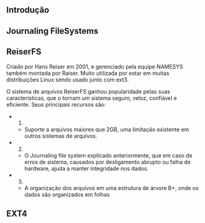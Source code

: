 ## Introdução

## Journaling FileSystems

## ReiserFS

Criado por Hans Reiser em 2001, e gerenciado pela equipe NAMESYS também montada por Raiser. Muito utilizada por estar em muitas distribuições Linux sendo usado junto com ext3.

O sistema de arquivos ReiserFS ganhou popularidade pelas suas características, que o tornam um sistema seguro, veloz, confiável e eficiente. Seus principais recursos são: 

*  1.
    * Suporte a arquivos maiores que 2GB, uma limitação existente em outros sistemas de arquivos.   
*  2.
    * O Journaling file system explicado anteriormente, que em caso de erros de sistema, causados por desligamento abrupto ou falha de hardware, ajuda a manter integridade nos dados.    
*  3.
    * A organização dos arquivos em uma estrutura de árvore B+, onde os dados são organizados em folhas

## EXT4
